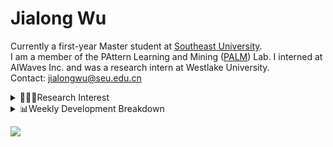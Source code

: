 #  Jialong Wu

Currently a first-year Master student at [Southeast University](https://www.seu.edu.cn/english/).<br>
I am a member of the PAttern Learning and Mining ([PALM](http://palm.seu.edu.cn/home.html)) Lab. I interned at AIWaves Inc. and was a research intern at Westlake University.<br>
Contact: jialongwu@seu.edu.cn
<details><summary>👨🏻‍💻Research Interest</summary>
My current research interests primarily encompass three aspects:

- Exploring the **synergies** between large-scale and small-scale models.
- Investigating the <strong>personalization and interactive</strong> abilities of LLMs.
- Utilizing  <strong>causal inference</strong>  to mitigate bias in conventional NLP tasks.

Recent works:
[Constituency Parsing using LLMs](https://arxiv.org/pdf/2310.19462.pdf), [Agents](https://arxiv.org/pdf/2309.07870.pdf)
</details>

<details><summary>📊Weekly Development Breakdown</summary>

<!--START_SECTION:waka-->

```txt
From: 17 December 2023 - To: 24 December 2023

Total Time: 21 hrs 17 mins

Python        11 hrs 28 mins  █████████████▒░░░░░░░░░░░   53.88 %
Other         5 hrs 50 mins   ███████░░░░░░░░░░░░░░░░░░   27.46 %
Text          1 hr 30 mins    █▓░░░░░░░░░░░░░░░░░░░░░░░   07.06 %
Bash          1 hr 2 mins     █▒░░░░░░░░░░░░░░░░░░░░░░░   04.90 %
Markdown      34 mins         ▓░░░░░░░░░░░░░░░░░░░░░░░░   02.71 %
```

<!--END_SECTION:waka-->

[![wakatime](https://wakatime.com/badge/user/c6720b29-9431-4a60-bc9d-e1fb2b6bd65f.svg)](https://wakatime.com/@c6720b29-9431-4a60-bc9d-e1fb2b6bd65f)
</details>

![](https://komarev.com/ghpvc/?username=callanwu)
